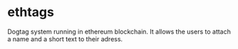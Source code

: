 # ethtags
Dogtag system running in ethereum blockchain. It allows the users to attach a name and a short text to their adress.
